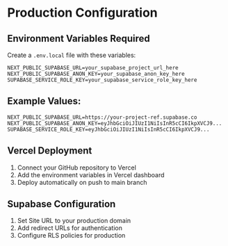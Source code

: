# Production Configuration

## Environment Variables Required

Create a `.env.local` file with these variables:

```env
NEXT_PUBLIC_SUPABASE_URL=your_supabase_project_url_here
NEXT_PUBLIC_SUPABASE_ANON_KEY=your_supabase_anon_key_here
SUPABASE_SERVICE_ROLE_KEY=your_supabase_service_role_key_here
```

## Example Values:
```env
NEXT_PUBLIC_SUPABASE_URL=https://your-project-ref.supabase.co
NEXT_PUBLIC_SUPABASE_ANON_KEY=eyJhbGciOiJIUzI1NiIsInR5cCI6IkpXVCJ9...
SUPABASE_SERVICE_ROLE_KEY=eyJhbGciOiJIUzI1NiIsInR5cCI6IkpXVCJ9...
```

## Vercel Deployment

1. Connect your GitHub repository to Vercel
2. Add the environment variables in Vercel dashboard
3. Deploy automatically on push to main branch

## Supabase Configuration

1. Set Site URL to your production domain
2. Add redirect URLs for authentication
3. Configure RLS policies for production

